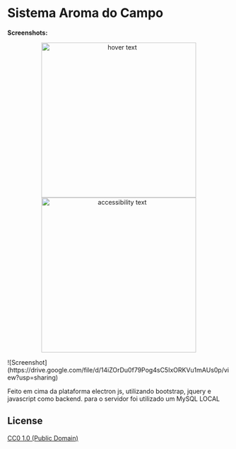 # Sistema Aroma do Campo

**Screenshots:**
<p align="center">
  <img src="https://drive.google.com/file/d/14iZOrDu0f79Pog4sC5IxORKVu1mAUs0p/view?usp=sharing" width="350" title="hover text">
  <img src="your_relative_path_here_number_2_large_name" width="350" alt="accessibility text">
</p>
![Screenshot](https://drive.google.com/file/d/14iZOrDu0f79Pog4sC5IxORKVu1mAUs0p/view?usp=sharing)



Feito em cima da plataforma electron js, utilizando bootstrap, jquery e javascript como backend.
para o servidor foi utilizado um MySQL LOCAL

## License

[CC0 1.0 (Public Domain)](LICENSE.md)
